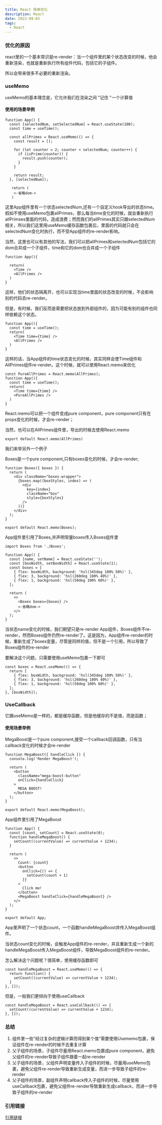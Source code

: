 ```yaml
---
title: React 简单优化
description: React
date: 2022-09-03
tags:
  - React
---
```


### 优化的原因

react里的一个基本常识是re-render：当一个组件里的某个状态改变的时候，他会重新渲染，也就是重新执行所有组件代码，包括它的子组件。

所以会带来很多不必要的重新渲染。

### useMemo

useMemo的基本理念是，它允许我们在渲染之间 "记住 "一个计算值

#### 使用的场景举例

```react
function App() {
  const [selectedNum, setSelectedNum] = React.useState(100);
  const time = useTime();
  
  const allPrimes = React.useMemo(() => {
    const result = [];
    
    for (let counter = 2; counter < selectedNum; counter++) {
      if (isPrime(counter)) {
        result.push(counter);
      }
    }
    
    return result;
  }, [selectedNum]);
  
   return (
    <-省略dom-> 
   )
```

这里App组件里有一个状态selectedNum,还有一个自定义hook导出的状态time。假如不使用useMemo包裹allPrimes，那么每当time变化的时候，就会重新执行allPrimses里面的代码，造成浪费；然而我们的allPrimes其实只跟selectedNum相关，所以我们这里用useMemo缓存函数包裹后，里面的代码就只会在selectedNum变化时执行，而不受App组件的re-render影响。



当然，这里也可以有其他的写法，我们可以把allPrimes和selectedNum包括它的dom合并成一个子组件，time和它的dom也合并成一个子组件

```react
function App(){
  
  return(
  	<Time />
    <AllPrimes />
  )
}
```

这样，他们的状态隔离开，也可以实现当time里面的状态改变的时候，不会影响别的代码去re-render。

但是，有时候，我们反而是需要把状态放到外部组件的，因为可能有别的组件也同样依赖这个状态。

```react
function App(){
  const time = useTime();
  return(
  	<Time time={time} />
    <AllPrimes />
  )
}
```

这样的话，当App组件的time状态变化的时候，其实同样会使Time组件和AllPrimes组件re-render。这个时候，就可以使用React.memo来优化

```react
const PureAllPrimes = React.memo(AllPrimes);
function App(){
  const time = useTime();
  return(
  	<Time time={time} />
    <PureAllPrimes />
  )
}
```

React.memo可以把一个组件变成pure component，pure component只有在props变化的时候，才会re-render；

当然，也可以在AllPrimes组件里，导出的时候去使用React.memo

```react
export default React.memo(AllPrimes)
```



我们来举另外一个例子

Boxes是一个pure component,只有boxes变化的时候，才会re-render;

```react
function Boxes({ boxes }) {
  return (
    <div className="boxes-wrapper">
      {boxes.map((boxStyles, index) => (
        <div
          key={index}
          className="box"
          style={boxStyles}
        />
      ))}
    </div>
  );
}

export default React.memo(Boxes);
```

App组件里引用了Boxes,并声明常量boxes传入Boxes组件里

```react
import Boxes from './Boxes';

function App() {
  const [name, setName] = React.useState('');
  const [boxWidth, setBoxWidth] = React.useState(1);
  const boxes = [
    { flex: boxWidth, background: 'hsl(345deg 100% 50%)' },
    { flex: 3, background: 'hsl(260deg 100% 40%)' },
    { flex: 1, background: 'hsl(50deg 100% 60%)' },
  ];
  
  return (
    <>
      <Boxes boxes={boxes} />
      <-省略dom->
    </>
  );
}
```

当状态name变化的时候，我们期望只是re-render App组件，Boxes组件不re-render，然而Boxes组件仍然re-render了。这是因为，App组件re-render的时候，重新生成了boxes变量，尽管是同样的值，但不是一个引用，所以导致了Boxes组件的re-render

要解决这个问题，只需要使用useMemo包裹一下即可

```react
const boxes = React.useMemo(() => {
  return [
    { flex: boxWidth, background: 'hsl(345deg 100% 50%)' },
    { flex: 3, background: 'hsl(260deg 100% 40%)' },
    { flex: 1, background: 'hsl(50deg 100% 60%)' },
  ];
}, [boxWidth]);
```



### UseCallback

它跟useMemo是一样的，都是缓存函数，但是他缓存的不是值，而是函数；

#### 使用场景举例

MegaBoost是一个pure component,接受一个callback回调函数，只有当callback变化的时候才会re-render

```react
function MegaBoost({ handleClick }) {
  console.log('Render MegaBoost');
  
  return (
    <button
      className="mega-boost-button"
      onClick={handleClick}
    >
      MEGA BOOST!
    </button>
  );
}

export default React.memo(MegaBoost);
```

App组件里引用了MegaBoost

```react
function App() {
  const [count, setCount] = React.useState(0);
  function handleMegaBoost() {
    setCount((currentValue) => currentValue + 1234);
  }

  return (
    <>
      Count: {count}
      <button
        onClick={() => {
          setCount(count + 1)
        }}
      >
        Click me!
      </button>
      <MegaBoost handleClick={handleMegaBoost} />
    </>
  );
}

export default App;
```

App里声明了一个状态count，一个函数handleMegaBoost并传入MegaBoost组件。

当状态count变化的时候，会触发App组件的re-render，并且重新生成一个新的handleMegaBoost传入MegaBoost组件，导致MegaBoost组件的re-render。

怎么解决这个问题呢？很简单，使用缓存函数即可

```react
const handleMegaBoost = React.useMemo(() => {
  return function() {
    setCount((currentValue) => currentValue + 1234);
  }
}, []);
```

但是，一般我们更倾向于使用useCallback

```react
const handleMegaBoost = React.useCallback(() => {
  setCount((currentValue) => currentValue + 1234);
}, []);
```

### 总结

1. 组件里一些”经过复杂的逻辑计算而得到某个值“需要使用Usememo包裹，保证组件在re-render的时候不去重复计算
2. 父子组件的场景，子组件尽量用React.memo包裹成pure component，避免父组件的re-render导致子组件跟着一起re-render
3. 父子组件的场景，父组件声明变量传入子组件的时候，尽量用useMemo包裹，避免父组件re-render导致重新生成变量，而进一步导致子组件的re-render
4. 父子组件的场景，副组件声明callback传入子组件的时候，尽量使用useCallback包裹，避免父组件re-render导致重新生成callback，而进一步导致子组件的re-render

### 引用链接

[引用链接](https://www.joshwcomeau.com/react/usememo-and-usecallback/#use-case-2-preserved-references)
